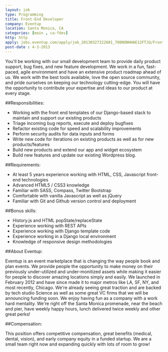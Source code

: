 ```yaml
---
layout: job
type: Programming
title: Front-End Developer
company: Eventup
location: Santa Monica, CA
categories: [main , ca-fdev]
http: http
apply: jobs.eventup.com/apply/job_20130327222601_7O8NONHHAE12FTJQ/Front-End-Developer.html
post-date : 4-3-2013
---
```


You'll be working with our small development team to provide daily product support, bug fixes, and new feature development.  We work in a fun, fast-paced, agile environment and have an extensive product roadmap ahead of us.  We work with the best tools available, love the open source community, and pride ourselves on keeping our technology cutting-edge.  You will have the opportunity to contribute your expertise and ideas to our product at every stage.

##Responsibilities:

* Working with the front end templates of our Django-based stack to maintain and support our existing products
* Triage incoming bug reports, execute and deploy bugfixes
* Refactor existing code for speed and scalability improvements
* Perform security audits for data inputs and forms
* Write new code for iterations on existing products as well as for new products/features
* Build new products and extend our app and widget ecosystem
* Build new features and update our existing Wordpress blog.

##Requirements:

* At least 5 years experience working with HTML, CSS, Javascript front-end technologies
* Advanced HTML5 / CSS3 knowledge
* Familiar with SASS, Compass, Twitter Bootstrap
* Comfortable with vanilla Javascript as well as jQuery
* Familiar with Git and Github version control and deployment

##Bonus skills:

* History.js and HTML popState/replaceState
* Experience working with REST APIs
* Experience working with Django template code
* Experience working in a Django local environment
* Knowledge of responsive design methodologies

##About Eventup:

Eventup is an event marketplace that is changing the way people book and plan events. We provide people the opportunity to make money on their previously under-utilized and under-monitized assets while making it easier for people to discover amazing locations simply and easily. We launched in February 2012 and have since made it to major metros like LA, SF, NY, and most recently, Chicago. We're already seeing great traction and are backed by tech studio Science as well as some great VC firms that we will be announcing funding soon. We enjoy having fun as a company with a work hard mentality. We're right off the Santa Monica promenade, near the beach and pier, have weekly happy hours, lunch delivered twice weekly and other great perks!

##Compensation:

This position offers competitive compensation, great benefits (medical, dental, vision), and early company equity in a funded startup.  We are a small team right now and expanding quickly with lots of room to grow!